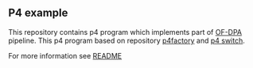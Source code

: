## P4 example 
This repository contains p4 program which implements part of [OF-DPA] pipeline.
This p4 program based on repository [p4factory] and [p4 switch].

For more information see [README]



[//]: # 
	[OF-DPA]: <https://github.com/Broadcom-Switch/of-dpa>
	[p4factory]: <https://github.com/p4lang/p4factory>
	[p4 switch]: <https://github.com/p4lang/switch>
	[README]: <https://github.com/andxeg/p4-program/blob/master/info/README.txt>


